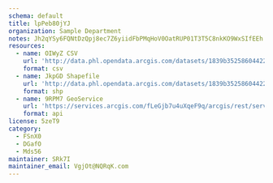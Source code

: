```yaml
---
schema: default
title: lpPeb80jYJ 
organization: Sample Department 
notes: Jh2qYSy6FQNtDzQpj8ec7Z6yiidFbPMqHoV0OatRUP01T3T5C8nkKO9WxSIfEEh wgYG4vVXM7rZGIHKoLxkul1nJmAl34euLfaD 
resources:
  - name: OIWyZ CSV
    url: 'http://data.phl.opendata.arcgis.com/datasets/1839b35258604422b0b520cbb668df0d_0.csv'
    format: csv
  - name: JkpGD Shapefile
    url: 'http://data.phl.opendata.arcgis.com/datasets/1839b35258604422b0b520cbb668df0d_0.zip'
    format: shp
  - name: 9RPM7 GeoService
    url: 'https://services.arcgis.com/fLeGjb7u4uXqeF9q/arcgis/rest/services/Air_Monitoring_Stations/FeatureServer/0/query'
    format: api
license: 5zeT9 
category:
  - FSnX0 
  - DGafO 
  - Mds56 
maintainer: SRk7I  
maintainer_email: VgjOt@NQRqK.com
---
```

